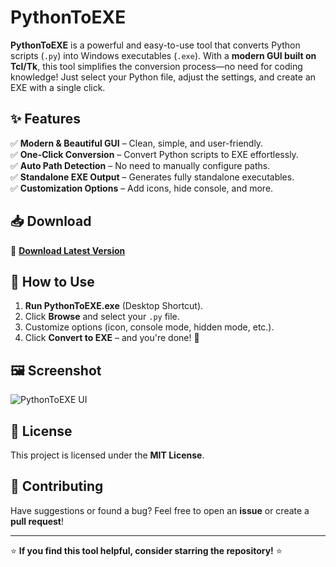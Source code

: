 # PythonToEXE  

**PythonToEXE** is a powerful and easy-to-use tool that converts Python scripts (`.py`) into Windows executables (`.exe`). With a **modern GUI built on Tcl/Tk**, this tool simplifies the conversion process—no need for coding knowledge! Just select your Python file, adjust the settings, and create an EXE with a single click.  

## ✨ Features  
✅ **Modern & Beautiful GUI** – Clean, simple, and user-friendly.  
✅ **One-Click Conversion** – Convert Python scripts to EXE effortlessly.  
✅ **Auto Path Detection** – No need to manually configure paths.  
✅ **Standalone EXE Output** – Generates fully standalone executables.  
✅ **Customization Options** – Add icons, hide console, and more.  

## 📥 Download  
🔽 **[Download Latest Version](https://github.com/FarruMobiles/PythonToEXE/releases/latest)**  

## 🚀 How to Use  
1. **Run PythonToEXE.exe** (Desktop Shortcut).  
2. Click **Browse** and select your `.py` file.  
3. Customize options (icon, console mode, hidden mode, etc.).  
4. Click **Convert to EXE** – and you're done! 🎉  

## 🖼️ Screenshot  
![PythonToEXE UI](https://your-image-link.com)  

## 📜 License  
This project is licensed under the **MIT License**.  

## 🤝 Contributing  
Have suggestions or found a bug? Feel free to open an **issue** or create a **pull request**!  

---

⭐ **If you find this tool helpful, consider starring the repository!** ⭐  
